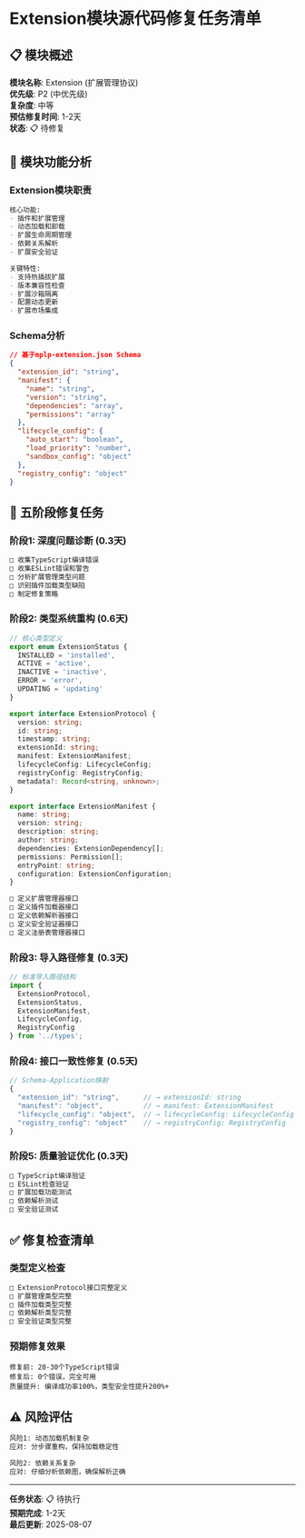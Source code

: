 # Extension模块源代码修复任务清单

## 📋 **模块概述**

**模块名称**: Extension (扩展管理协议)  
**优先级**: P2 (中优先级)  
**复杂度**: 中等  
**预估修复时间**: 1-2天  
**状态**: 📋 待修复

## 🎯 **模块功能分析**

### **Extension模块职责**
```markdown
核心功能:
- 插件和扩展管理
- 动态加载和卸载
- 扩展生命周期管理
- 依赖关系解析
- 扩展安全验证

关键特性:
- 支持热插拔扩展
- 版本兼容性检查
- 扩展沙箱隔离
- 配置动态更新
- 扩展市场集成
```

### **Schema分析**
```json
// 基于mplp-extension.json Schema
{
  "extension_id": "string",
  "manifest": {
    "name": "string",
    "version": "string",
    "dependencies": "array",
    "permissions": "array"
  },
  "lifecycle_config": {
    "auto_start": "boolean",
    "load_priority": "number",
    "sandbox_config": "object"
  },
  "registry_config": "object"
}
```

## 🔧 **五阶段修复任务**

### **阶段1: 深度问题诊断 (0.3天)**
```bash
□ 收集TypeScript编译错误
□ 收集ESLint错误和警告
□ 分析扩展管理类型问题
□ 识别插件加载类型缺陷
□ 制定修复策略
```

### **阶段2: 类型系统重构 (0.6天)**
```typescript
// 核心类型定义
export enum ExtensionStatus {
  INSTALLED = 'installed',
  ACTIVE = 'active',
  INACTIVE = 'inactive',
  ERROR = 'error',
  UPDATING = 'updating'
}

export interface ExtensionProtocol {
  version: string;
  id: string;
  timestamp: string;
  extensionId: string;
  manifest: ExtensionManifest;
  lifecycleConfig: LifecycleConfig;
  registryConfig: RegistryConfig;
  metadata?: Record<string, unknown>;
}

export interface ExtensionManifest {
  name: string;
  version: string;
  description: string;
  author: string;
  dependencies: ExtensionDependency[];
  permissions: Permission[];
  entryPoint: string;
  configuration: ExtensionConfiguration;
}

□ 定义扩展管理器接口
□ 定义插件加载器接口
□ 定义依赖解析器接口
□ 定义安全验证器接口
□ 定义注册表管理器接口
```

### **阶段3: 导入路径修复 (0.3天)**
```typescript
// 标准导入路径结构
import {
  ExtensionProtocol,
  ExtensionStatus,
  ExtensionManifest,
  LifecycleConfig,
  RegistryConfig
} from '../types';
```

### **阶段4: 接口一致性修复 (0.5天)**
```typescript
// Schema-Application映射
{
  "extension_id": "string",      // → extensionId: string
  "manifest": "object",          // → manifest: ExtensionManifest
  "lifecycle_config": "object",  // → lifecycleConfig: LifecycleConfig
  "registry_config": "object"    // → registryConfig: RegistryConfig
}
```

### **阶段5: 质量验证优化 (0.3天)**
```bash
□ TypeScript编译验证
□ ESLint检查验证
□ 扩展加载功能测试
□ 依赖解析测试
□ 安全验证测试
```

## ✅ **修复检查清单**

### **类型定义检查**
```markdown
□ ExtensionProtocol接口完整定义
□ 扩展管理类型完整
□ 插件加载类型完整
□ 依赖解析类型完整
□ 安全验证类型完整
```

### **预期修复效果**
```
修复前: 20-30个TypeScript错误
修复后: 0个错误，完全可用
质量提升: 编译成功率100%，类型安全性提升200%+
```

## ⚠️ **风险评估**
```markdown
风险1: 动态加载机制复杂
应对: 分步骤重构，保持加载稳定性

风险2: 依赖关系复杂
应对: 仔细分析依赖图，确保解析正确
```

---

**任务状态**: 📋 待执行  
**预期完成**: 1-2天  
**最后更新**: 2025-08-07
